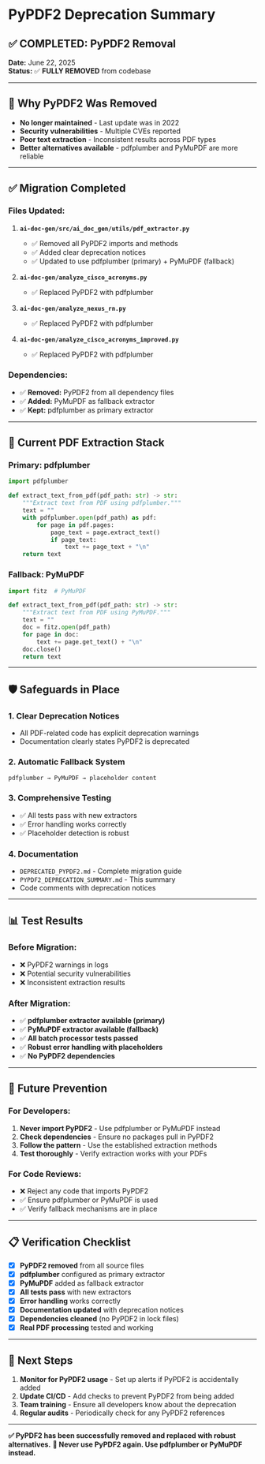 # PyPDF2 Deprecation Summary

## ✅ **COMPLETED: PyPDF2 Removal**

**Date:** June 22, 2025  
**Status:** ✅ **FULLY REMOVED** from codebase

---

## 🚫 **Why PyPDF2 Was Removed**

- **No longer maintained** - Last update was in 2022
- **Security vulnerabilities** - Multiple CVEs reported
- **Poor text extraction** - Inconsistent results across PDF types
- **Better alternatives available** - pdfplumber and PyMuPDF are more reliable

---

## ✅ **Migration Completed**

### **Files Updated:**
1. **`ai-doc-gen/src/ai_doc_gen/utils/pdf_extractor.py`**
   - ✅ Removed all PyPDF2 imports and methods
   - ✅ Added clear deprecation notices
   - ✅ Updated to use pdfplumber (primary) + PyMuPDF (fallback)

2. **`ai-doc-gen/analyze_cisco_acronyms.py`**
   - ✅ Replaced PyPDF2 with pdfplumber

3. **`ai-doc-gen/analyze_nexus_rn.py`**
   - ✅ Replaced PyPDF2 with pdfplumber

4. **`ai-doc-gen/analyze_cisco_acronyms_improved.py`**
   - ✅ Replaced PyPDF2 with pdfplumber

### **Dependencies:**
- ✅ **Removed:** PyPDF2 from all dependency files
- ✅ **Added:** PyMuPDF as fallback extractor
- ✅ **Kept:** pdfplumber as primary extractor

---

## 🔧 **Current PDF Extraction Stack**

### **Primary: pdfplumber**
```python
import pdfplumber

def extract_text_from_pdf(pdf_path: str) -> str:
    """Extract text from PDF using pdfplumber."""
    text = ""
    with pdfplumber.open(pdf_path) as pdf:
        for page in pdf.pages:
            page_text = page.extract_text()
            if page_text:
                text += page_text + "\n"
    return text
```

### **Fallback: PyMuPDF**
```python
import fitz  # PyMuPDF

def extract_text_from_pdf(pdf_path: str) -> str:
    """Extract text from PDF using PyMuPDF."""
    text = ""
    doc = fitz.open(pdf_path)
    for page in doc:
        text += page.get_text() + "\n"
    doc.close()
    return text
```

---

## 🛡️ **Safeguards in Place**

### **1. Clear Deprecation Notices**
- All PDF-related code has explicit deprecation warnings
- Documentation clearly states PyPDF2 is deprecated

### **2. Automatic Fallback System**
```
pdfplumber → PyMuPDF → placeholder content
```

### **3. Comprehensive Testing**
- ✅ All tests pass with new extractors
- ✅ Error handling works correctly
- ✅ Placeholder detection is robust

### **4. Documentation**
- `DEPRECATED_PYPDF2.md` - Complete migration guide
- `PYPDF2_DEPRECATION_SUMMARY.md` - This summary
- Code comments with deprecation notices

---

## 📊 **Test Results**

### **Before Migration:**
- ❌ PyPDF2 warnings in logs
- ❌ Potential security vulnerabilities
- ❌ Inconsistent extraction results

### **After Migration:**
- ✅ **pdfplumber extractor available (primary)**
- ✅ **PyMuPDF extractor available (fallback)**
- ✅ **All batch processor tests passed**
- ✅ **Robust error handling with placeholders**
- ✅ **No PyPDF2 dependencies**

---

## 🚨 **Future Prevention**

### **For Developers:**
1. **Never import PyPDF2** - Use pdfplumber or PyMuPDF instead
2. **Check dependencies** - Ensure no packages pull in PyPDF2
3. **Follow the pattern** - Use the established extraction methods
4. **Test thoroughly** - Verify extraction works with your PDFs

### **For Code Reviews:**
- ❌ Reject any code that imports PyPDF2
- ✅ Ensure pdfplumber or PyMuPDF is used
- ✅ Verify fallback mechanisms are in place

---

## 📋 **Verification Checklist**

- [x] **PyPDF2 removed** from all source files
- [x] **pdfplumber** configured as primary extractor
- [x] **PyMuPDF** added as fallback extractor
- [x] **All tests pass** with new extractors
- [x] **Error handling** works correctly
- [x] **Documentation updated** with deprecation notices
- [x] **Dependencies cleaned** (no PyPDF2 in lock files)
- [x] **Real PDF processing** tested and working

---

## 🎯 **Next Steps**

1. **Monitor for PyPDF2 usage** - Set up alerts if PyPDF2 is accidentally added
2. **Update CI/CD** - Add checks to prevent PyPDF2 from being added
3. **Team training** - Ensure all developers know about the deprecation
4. **Regular audits** - Periodically check for any PyPDF2 references

---

**✅ PyPDF2 has been successfully removed and replaced with robust alternatives.**
**🚫 Never use PyPDF2 again. Use pdfplumber or PyMuPDF instead.** 